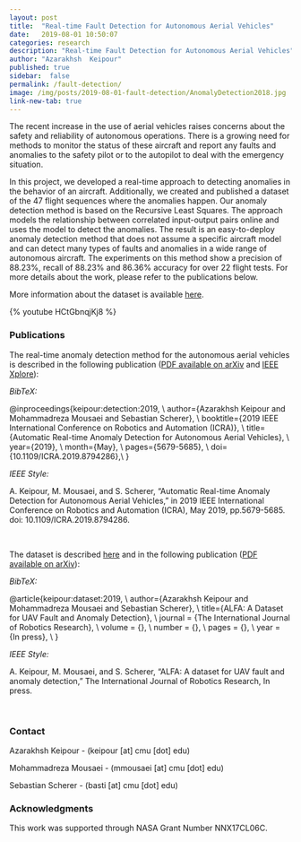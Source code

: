 ```yaml
---
layout: post
title:  "Real-time Fault Detection for Autonomous Aerial Vehicles"
date:   2019-08-01 10:50:07
categories: research
description: "Real-time Fault Detection for Autonomous Aerial Vehicles"
author: "Azarakhsh  Keipour"
published: true
sidebar:  false
permalink: /fault-detection/
image: /img/posts/2019-08-01-fault-detection/AnomalyDetection2018.jpg
link-new-tab: true
---
```


The recent increase in the use of aerial vehicles raises concerns about the safety and reliability of autonomous operations. There is a growing need for methods to monitor the status of these aircraft and report any faults and anomalies to the safety pilot or to the autopilot to deal with the emergency situation. 

In this project, we developed a real-time approach to detecting anomalies in the behavior of an aircraft. Additionally, we created and published a dataset of the 47 flight sequences where the anomalies happen. Our anomaly detection method is based on the Recursive Least Squares. The approach models the relationship between correlated input-output pairs online and uses the model to detect the anomalies. The result is an easy-to-deploy anomaly detection method that does not assume a specific aircraft model and can detect many types of faults and anomalies in a wide range of autonomous aircraft. The experiments on this method show a precision of 88.23%, recall of 88.23% and 86.36% accuracy for over 22 flight tests. For more details about the work, please refer to the publications below. 

More information about the dataset is available [here](../alfa-dataset). 

{% youtube HCtGbnqjKj8 %}

### Publications

The real-time anomaly detection method for the autonomous aerial vehicles is described in the following publication ([PDF available on arXiv](https://arxiv.org/abs/1907.00511) and [IEEE Xplore](https://ieeexplore.ieee.org/document/8794286)): 

*BibTeX:* 

@inproceedings{keipour:detection:2019, \\
author={Azarakhsh Keipour and Mohammadreza Mousaei and Sebastian Scherer}, \\
booktitle={2019 IEEE International Conference on Robotics and Automation (ICRA)}, \\
title={Automatic Real-time Anomaly Detection for Autonomous Aerial Vehicles}, \\
year={2019}, \\
month={May}, \\
pages={5679-5685}, \\
doi={10.1109/ICRA.2019.8794286},\\
} 

*IEEE Style:* 

A. Keipour, M. Mousaei, and S. Scherer, “Automatic Real-time Anomaly Detection for Autonomous Aerial Vehicles,” in 2019 IEEE International Conference on Robotics and Automation (ICRA), May 2019, pp.5679-5685. doi: 10.1109/ICRA.2019.8794286. 

<br/>

The dataset is described [here](../alfa-dataset) and in the following publication ([PDF available on arXiv](https://arxiv.org/abs/1907.06268)):

*BibTeX:* 

@article{keipour:dataset:2019, \\
author={Azarakhsh Keipour and Mohammadreza Mousaei and Sebastian Scherer}, \\
title={ALFA: A Dataset for UAV Fault and Anomaly Detection}, \\
journal = {The International Journal of Robotics Research}, \\
volume = {}, \\
number = {}, \\
pages = {}, \\
year = {In press}, \\
} 

*IEEE Style:* 

A. Keipour, M. Mousaei, and S. Scherer, “ALFA: A dataset for UAV fault and anomaly detection,” The International Journal of Robotics Research, In press. 

<br/>

### Contact

Azarakhsh Keipour - (keipour [at] cmu [dot] edu) 

Mohammadreza Mousaei - (mmousaei [at] cmu [dot] edu) 

Sebastian Scherer - (basti [at] cmu [dot] edu) 

### Acknowledgments

This work was supported through NASA Grant Number NNX17CL06C.